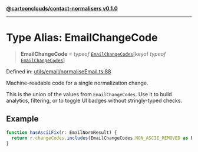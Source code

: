 [**@cartoonclouds/contact-normalisers v0.1.0**](../README.md)

***

# Type Alias: EmailChangeCode

> **EmailChangeCode** = *typeof* [`EmailChangeCodes`](../variables/EmailChangeCodes.md)\[keyof *typeof* [`EmailChangeCodes`](../variables/EmailChangeCodes.md)\]

Defined in: [utils/email/normaliseEmail.ts:88](https://gitlab.com/good-life/glp-frontend/-/blob/main/packages/plugins/contact-normalisers/src/utils/email/normaliseEmail.ts#L88)

Machine-readable code for a single normalization change.

This is the union of the values from `EmailChangeCodes`. Use it to build
analytics, filtering, or to toggle UI badges without stringly-typed checks.

## Example

```ts
function hasAsciiFix(r: EmailNormResult) {
  return r.changeCodes.includes(EmailChangeCodes.NON_ASCII_REMOVED as EmailChangeCode);
}
```
